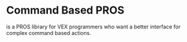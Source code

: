 # Command Based PROS

is a PROS library for VEX programmers who want a better interface for complex command based actions.
